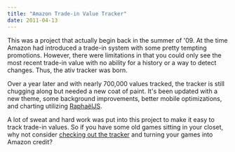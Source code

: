 ```yaml
---
title: "Amazon Trade-in Value Tracker"
date: 2011-04-13
---
```


This was a project that actually begin back in the summer of '09. At the time Amazon had introduced a trade-in system with some pretty tempting promotions. However, there were limitations in that you could only see the most recent trade-in value with no ability for a history or a way to detect changes. Thus, the ativ tracker was born.

Over a year later and with nearly 700,000 values tracked, the tracker is still chugging along but needed a new coat of paint. It's been updated with a new theme, some background improvements, better mobile optimizations, and charting utilizing [RaphaëlJS](http://raphaeljs.com/).

A lot of sweat and hard work was put into this project to make it easy to track trade-in values. So if you have some old games sitting in your closet, why not consider [checking out the tracker](http://tivtrackr.com) and turning your games into Amazon credit?